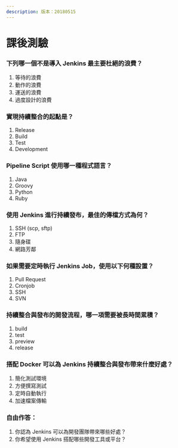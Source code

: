 ```yaml
---
description: 版本：20180515
---
```


# 課後測驗

### 下列哪一個不是導入 Jenkins 最主要杜絕的浪費？

1. 等待的浪費
2. 動作的浪費
3. 運送的浪費
4. 過度設計的浪費

### 實現持續整合的起點是？

1. Release
2. Build
3. Test
4. Development

### Pipeline Script 使用哪一種程式語言？

1. Java
2. Groovy
3. Python
4. Ruby

### 使用 Jenkins 進行持續發布，最佳的傳檔方式為何？

1. SSH \(scp, sftp\)
2. FTP
3. 隨身碟
4. 網路芳鄰

### 如果需要定時執行 Jenkins Job，使用以下何種設置？

1. Pull Request
2. Cronjob
3. SSH
4. SVN

### 持續整合與發布的開發流程，哪一項需要被長時間累積？

1. build
2. test
3. preview
4. release

### 搭配 Docker 可以為 Jenkins 持續整合與發布帶來什麼好處？

1. 簡化測試環境
2. 方便撰寫測試
3. 定時自動執行
4. 加速檔案傳輸

### 自由作答：

1. 你認為 Jenkins 可以為開發團隊帶來哪些好處？
2. 你希望使用 Jenkins 搭配哪些開發工具或平台？



